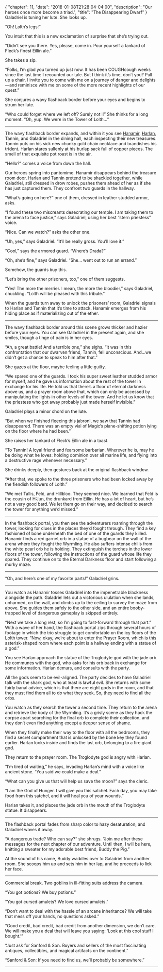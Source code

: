 {
    "chapter": 11,
    "date": "2018-01-08T21:28:04-04:00",
    "description": "Our heroes once more become a triad.",
    "title": "The Disappearing Dwarf"
}
Galadriel is tuning her lute. She looks up.

“Oh! Lolth’s legs!” 

You intuit that this is a new exclamation of surprise that she’s trying out. 

“Didn’t see you there. Yes, please, come in. Pour yourself a tankard of Fleck’s finest Eillin ale.” 

She takes a sip.

“Folks, I’m glad you turned up just now. It has been COUGHcough weeks since the last time I recounted our tale. But I think it’s time, don’t you? Pull up a chair. I invite you to come with me on a journey of danger and delights—and reminisce with me on some of the more recent highlights of our quest.”

She conjures a wavy flashback border before your eyes and begins to strum her lute.

“Who could forget where we left off? Surely not I!” She thinks for a long moment. “Oh, yup. We were in the Tower of Lolth…”

---

The wavy flashback border expands, and within it you see [Hanamir](/characters/hanamir/), [Harlan](/characters/harlan/), Tannin, and Galadriel in the dining hall, each inspecting their new treasures. Tannin puts on his sick new chunky gold chain necklace and brandishes his trident. Harlan stares sullenly at his burlap sack full of copper pieces. The smell of that exquisite pot roast is in the air.  

“Hello?” comes a voice from down the hall. 

Our heroes spring into pantomime. Hanamir disappears behind the treasure room door. Harlan and Tannin pretend to be shackled together, while Galadriel, still dressed in drow robes, pushes them ahead of her as if she has just captured them. They confront two guards in the hallway.

“What’s going on here?” one of them, dressed in leather studded armor, asks.

“I found these two miscreants desecrating our temple. I am taking them to the arena to face justice,” says Galadriel, using her best “stern priestess” voice.

“Nice. Can we watch?” asks the other one.

“Uh, yes,” says Galadriel. “It’ll be really gross. You’ll love it.”

“Cool,” says the armored guard. “Where’s Drada?”

“Oh, she’s fine,” says Galadriel. “She… went out to run an errand.” 

Somehow, the guards buy this.

“Let’s bring the other prisoners, too,” one of them suggests.

“Yes! The more the merrier. I mean, the more the bloodier,” says Galadriel, chuckling. “Lolth will be pleased with this tribute.” 

When the guards turn away to unlock the prisoners’ room, Galadriel signals to Harlan and Tannin that it’s time to attack. Hanamir emerges from his hiding place as if materializing out of the ether. 

---

The wavy flashback border around this scene grows thicker and hazier before your eyes. You can see Galadriel in the present again, and she smiles, though a tinge of pain is in her eyes.

“Ah, a great battle! And a terrible one,” she sighs. “It was in this confrontation that our dwarven friend, Tannin, fell unconscious. And...we didn’t get a chance to speak to him after that.” 

She gazes at the floor, maybe feeling a little guilty. 

“We spared one of the guards. I took his super sweet leather studded armor for myself, and he gave us information about the rest of the tower in exchange for his life. He told us that there’s a floor of eternal darkness above us, and a prayer room above that, which can only be accessed by manipulating the lights in other levels of the tower. And he let us know that the priestess who got away probably just made herself invisible.”

Galadriel plays a minor chord on the lute.

“But when we finished fleecing this jabroni, we saw that Tannin had disappeared. There was an empty vial of Magic’s plane-shifting potion lying on the floor where he had been.”

She raises her tankard of Fleck’s Eillin ale in a toast. 

“To Tannin! A loyal friend and fearsome barbarian. Wherever he is, may he be doing what he loves: holding dominion over all marine life, and flying into a destructive rage whenever necessary.”

She drinks deeply, then gestures back at the original flashback window. 

“After that, we spoke to the three prisoners who had been locked away by the fiendish followers of Lolth.” 

“We met Tallis, Feld, and Hillbloo. They seemed nice. We learned that Feld is the cousin of H’Jun, the drunkard from Eillin. He has a lot of heart, but he’s not a very good bard. We let them go on their way, and decided to search the tower for anything we’d missed.”

---

In the flashback portal, you then see the adventurers roaming through the tower, looking for clues in the places they’d fought through. They find a key fashioned of bone underneath the bed of one of the guards they killed. Hanamir finds a red garnet orb in a statue of a bugbear on the wall of the arena where they fought the Wyrmling. He also suffers intense chills from the white pearl orb he is holding. They extinguish the torches in the lower floors of the tower, following the instructions of the guard whose life they spared. They continue on to the Eternal Darkness floor and start following a murky maze.

---

“Oh, and here’s one of my favorite parts!” Galadriel grins.

---

You watch as Hanamir tosses Galadriel into the impenetrable blackness alongside the path. Galadriel lets out a victorious ululation when she lands, unharmed, on the wall, and climbs up to the ceiling to survey the maze from above. She guides them safely to the other side, and an entire booby-trapped level of dangerous gameplay is skipped entirely.

“Next we take a long rest, so I’m going to fast-forward through that part.” With a wave of her hand, the flashback portal zips through several hours of footage in which the trio struggle to get comfortable on the icy floors of the Lolth tower. “Now, okay, we’re about to enter the Prayer Room, which is this asterisk-shaped room where each point is a hallway ending with a statue of a god.”

You see Harlan approach the statue of the Troglodyte god with the jade orb. He communes with the god, who asks for his orb back in exchange for some information. Harlan demurs, and consults with the party. 

All the gods seem to be evil-aligned. The party decides to have Galadriel talk with the shark god, who at least is lawful evil. She returns with some fairly banal advice, which is that there are eight gods in the room, and that they must find them all to do what they seek. So, they need to find all the orbs.

You watch as they search the tower a second time. They return to the arena and retrieve the body of the Wyrmling. It’s a grisly scene as they hack the corpse apart searching for the final orb to complete their collection, and they don’t even find anything except a deeper sense of shame.

When they finally make their way to the floor with all the bedrooms, they find a secret compartment that is unlocked by the bone key they found earlier. Harlan looks inside and finds the last orb, belonging to a fire giant god. 

They return to the prayer room. The Troglodyte god is angry with Harlan.

“I’m tired of waiting,” he says, invading Harlan’s mind with a voice like ancient stone. “You said we could make a deal.” 

“What can you give us that will help us save the moon?” says the cleric.

“I am the God of Hunger. I will give you this satchel. Each day, you may take food from this satchel, and it will heal you of your wounds.”

Harlan takes it, and places the jade orb in the mouth of the Troglodyte statue. It disappears.

---

The flashback portal fades from sharp color to hazy desaturation, and Galadriel waves it away. 

“A dangerous trade? Who can say?” she shrugs. “Join me after these messages for the next chapter of our adventure. Until then, I will be here, knitting a sweater for my adorable best friend, Buddy the Pig.”

At the sound of his name, Buddy waddles over to Galadriel from another room. She scoops him up and sets him in her lap, and he proceeds to lick her face.

---

Commercial break. Two goblins in ill-fitting suits address the camera.

“You got potions? We buy potions.”

“You got cursed amulets? We love cursed amulets.”

“Don’t want to deal with the hassle of an arcane inheritance? We will take that mess off your hands, no questions asked.”

“Good credit, bad credit, bad credit from another dimension, we don’t care. We will make you a deal that will leave you saying: ‘Look at this cool stuff I bought.’”

“Just ask for Sanford & Son. Buyers and sellers of the most fascinating antiques, collectibles, and magical artifacts on the continent.”

“Sanford & Son: If you need to find us, we’ll probably be somewhere.”

---
